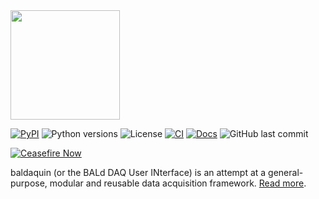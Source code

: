 <img src="docs/_static/baldaquin_logo_small_light.png" width="175">

[![PyPI](https://img.shields.io/pypi/v/baldaquin.svg)](https://pypi.org/project/baldaquin/)
![Python versions](https://img.shields.io/badge/python-3.7--3.13-blue)
![License](https://img.shields.io/github/license/lucabaldini/baldaquin.svg)
[![CI](https://github.com/lucabaldini/baldaquin/actions/workflows/ci.yml/badge.svg)](https://github.com/lucabaldini/baldaquin/actions/workflows/ci.yml)
[![Docs](https://github.com/lucabaldini/baldaquin/actions/workflows/docs.yml/badge.svg)](https://github.com/lucabaldini/baldaquin/actions/workflows/docs.yml)
![GitHub last commit](https://img.shields.io/github/last-commit/lucabaldini/baldaquin)

[![Ceasefire Now](https://badge.techforpalestine.org/default)](https://techforpalestine.org/learn-more)

baldaquin (or the BALd DAQ User INterface) is an attempt at a general-purpose, modular
and reusable data acquisition framework.
[Read more](https://lucabaldini.github.io/baldaquin/).
